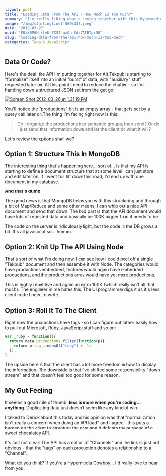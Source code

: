 ```yaml
---
layout: post
title: "Loading Data From The API - How Much Is Too Much?"
summary: "I'm really liking what's coming together with this Hypermedia-ish API. So many ideas and approaches are starting to come into focus. Like this one: how much structured data do I pass on the initial load of the API?"
image: "/img/startingline1-500x337.jpeg"
date: "2012-03-26"
uuid: "F0iX0M6N-KfvU-ZXSI-ozQn-Cdz7AIBTpxD0"
slug: "loading-data-from-the-api-how-much-is-too-much"
categories: Tekpub JavaScript
---
```



## Data Or Code?
Here's the deal: the API i'm putting together for Alt.Tekpub is starting to "formalize" itself into an initial "burst" of data, with "auxiliary" stuff requested later on. At this point I need to reduce the chatter - so I'm handing down a structured JSON set from the get go:

[![](http://wekeroad.com/img/2012/03/Screen-Shot-2012-03-26-at-1.31.19-PM.png "Screen Shot 2012-03-26 at 1.31.19 PM")](http://wekeroad.com/img/2012/03/Screen-Shot-2012-03-26-at-1.31.19-PM.png)

You'll notice the "productions" bit is an empty array - that gets set by a query call later on.The thing I'm facing right now is this:

> Do I organize the productions into semantic groups, then send? Or do I just send that information down and let the client do what it will?

Let's review the options shall we?

## Option 1: Structure This In MongoDB
The interesting thing that's happening here... sort of... is that my API is starting to define a document structure that at some level I can just store and edit later on. If I went full tilt down this road, I'd end up with one document in my database.

**And that's dumb**.

The good news is that MongoDB helps you with this structuring and through a bit of Map/Reduce and some other means, I can whip out a nice API document and send that down. The bad part is that the API document would have lots of repeated data and basically be 100K bigger than it needs to be.

The code on the server is ridiculously light, but the code in the DB grows a bit. It's all javascript so... hmmm.

## Option 2: Knit Up The API Using Node
That's sort of what I'm doing now. I can see how I could peel off a single "Tekpub" document and then assemble it with Node. The categories would have productions embedded, features would again have embedded productions, and the productions array would have yet more productions.

This is highly repetitive and again an extra 100K (which really isn't all that much). The engineer in me hates this. The UI programmer digs it as it's less client code I need to write...

## Option 3: Roll It To The Client
Right now the productions have tags - so I can figure out rather easily how to pull out Microsoft, Ruby, JavaScript stuff and so on:

```javascript Filtering The Ruby Productions
var _ruby = function(){  
  return data.productions.filter(function(p){    
    return p.tags.indexOf("ruby") > -1;  
  });
}
```

The upside here is that the client has a lot more freedom in how to display the information. The downside is that I've shifted some responsibility "down stream" and that doesn't feel too good for some reason.

## My Gut Feeling
It seems a good rule of thumb: **less is more when you're coding... anything**. Duplicating data just doesn't seem like any kind of win. 

I talked to Derick about this today and his opinion was that "normalization isn't really a concern when doing an API load" and I agree - this puts a burden on the client to structure the data and it defeats the purpose of a sweet chocalatey API.

It's just not clear! The API has a notion of "Channels" and the link is just not obvious - that the "tags" on each production denotes a relationship to a "Channel".

What do you think? If you're a Hypermedia Cowboy... I'd really love to hear from you.
